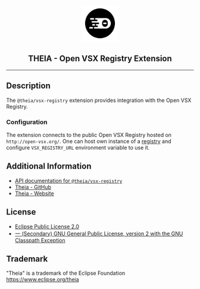 <div align='center'>

<br />

<img src='https://raw.githubusercontent.com/eclipse-theia/theia/master/logo/theia.svg?sanitize=true' alt='theia-ext-logo' width='100px' />

<h2>THEIA - Open VSX Registry Extension</h2>

<hr />

</div>

## Description

The `@theia/vsx-registry` extension provides integration with the Open VSX Registry.

### Configuration

The extension connects to the public Open VSX Registry hosted on `http://open-vsx.org/`.
One can host own instance of a [registry](https://github.com/eclipse/openvsx#eclipse-open-vsx)
and configure `VSX_REGISTRY_URL` environment variable to use it.

## Additional Information

- [API documentation for `@theia/vsx-registry`](https://eclipse-theia.github.io/theia/docs/next/modules/vsx-registry.html)
- [Theia - GitHub](https://github.com/eclipse-theia/theia)
- [Theia - Website](https://theia-ide.org/)

## License

- [Eclipse Public License 2.0](http://www.eclipse.org/legal/epl-2.0/)
- [一 (Secondary) GNU General Public License, version 2 with the GNU Classpath Exception](https://projects.eclipse.org/license/secondary-gpl-2.0-cp)

## Trademark
"Theia" is a trademark of the Eclipse Foundation
https://www.eclipse.org/theia
